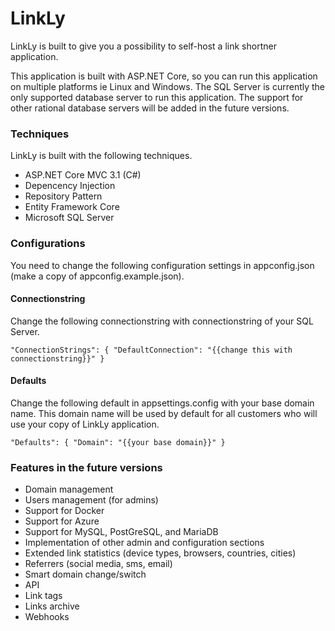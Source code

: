 # LinkLy
LinkLy is built to give you a possibility to self-host a link shortner application. 

This application is built with ASP.NET Core, so you can run this application on multiple platforms ie Linux and Windows. The SQL Server is currently the only supported database server to run this application. The support for other rational database servers will be added in the future versions.

### Techniques
LinkLy is built with the following techniques.
- ASP.NET Core MVC 3.1 (C#)
- Depencency Injection
- Repository Pattern
- Entity Framework Core
- Microsoft SQL Server

### Configurations
You need to change the following configuration settings in appconfig.json (make a copy of appconfig.example.json).

#### Connectionstring
Change the following connectionstring with connectionstring of your SQL Server.

`"ConnectionStrings": { "DefaultConnection": "{{change this with connectionstring}}" }`

#### Defaults
Change the following default in appsettings.config with your base domain name. This domain name will be used by default for all customers who will use your copy of LinkLy application.

`"Defaults": { "Domain": "{{your base domain}}" }`

### Features in the future versions
- Domain management
- Users management (for admins)
- Support for Docker
- Support for Azure
- Support for MySQL, PostGreSQL, and MariaDB
- Implementation of other admin and configuration sections
- Extended link statistics (device types, browsers, countries, cities)
- Referrers (social media, sms, email)
- Smart domain change/switch
- API
- Link tags
- Links archive
- Webhooks


